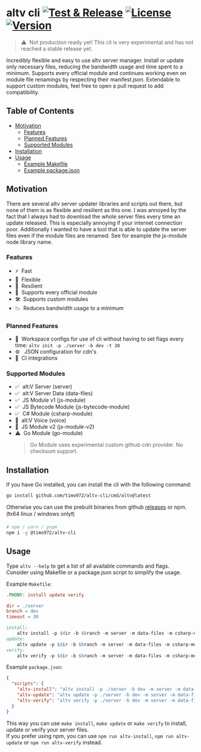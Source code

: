 # altv cli [![Test & Release][actions-src]][actions-src] [![License][license-src]][license-href] [![Version][npm-version-src]][npm-version-href]

> ⚠️ &nbsp;Not production ready yet! This cli is very experimental and has not reached a stable release yet.

Incredibly flexible and easy to use altv server manager. Install or update only necessary files, reducing the bandwidth usage and time spent to a minimum.
Supports every official module and continues working even on module file renamings by respecting their manifest.json.
Extendable to support custom modules, feel free to open a pull request to add compatibility.

## Table of Contents

- [Motivation](#motivation)
  - [Features](#features)
  - [Planned Features](#planned-features)
  - [Supported Modules](#supported-modules)
- [Installation](#installation)
- [Usage](#usage)
  - [Example Makefile](#makefile)
  - [Example package.json](#packagejson)

## <a name="motivation"></a>Motivation

There are several altv server updater libraries and scripts out there, but none of them is as flexible and resilient as this one. I was annoyed by the fact that I always had to download the whole server files every time an update released. This is especially annoying if your internet connection poor. Additionally I wanted to have a tool that is able to update the server files even if the module files are renamed. See for example the js-module node library name.

### <a name="features"></a>Features

- ⚡ &nbsp;Fast
- 🔀 &nbsp;Flexible
- 💎 &nbsp;Resilient
- 🏅 &nbsp;Supports every official module
- 🛠 &nbsp;Supports custom modules
- 📉 &nbsp;Reduces bandwidth usage to a minimum

### <a name="planned-features"></a>Planned Features

- 🔨 &nbsp;Workspace configs for use of cli without having to set flags every time: `altv init -p ./server -b dev -t 30`
- ⚙ &nbsp;&nbsp;JSON configuration for cdn's
- 🤖 &nbsp;CI integrations

### <a name="supported-modules"></a>Supported Modules

- ✅ &nbsp;alt:V Server (server)
- ✅ &nbsp;alt:V Server Data (data-files)
- ✅ &nbsp;JS Module v1 (js-module)
- ✅ &nbsp;JS Bytecode Module (js-bytecode-module)
- ✅ &nbsp;C# Module (csharp-module)
- 🚧 &nbsp;alt:V Voice (voice)
- 🚧 &nbsp;JS Module v2 (js-module-v2)
- ⚠️ &nbsp;Go Module (go-module)
  > Go Module uses experimental custom github cdn provider. No checksum support.

## <a name="installation"></a>Installation

If you have Go installed, you can install the cli with the following command:

```bash
go install github.com/timo972/altv-cli/cmd/altv@latest
```

Otherwise you can use the prebuilt binaries from github [releases](https://github.com/Timo972/altv-cli/releases/latest) or npm. (❗x64 linux / windows only❗)

```bash
# npm / yarn / pnpm
npm i -g @timo972/altv-cli
```

## <a name="usage"></a>Usage

Type `altv --help` to get a list of all available commands and flags.<br />
Consider using Makefile or a package.json script to simplify the usage.<br />

Example `Makefile`:
<a name="makefile"></a>

```makefile
.PHONY: install update verify

dir = ./server
branch = dev
timeout = 30

install:
    altv install -p $dir -b $branch -m server -m data-files -m csharp-module -m js-module -t $timeout
update:
    altv update -p $dir -b $branch -m server -m data-files -m csharp-module -m js-module -t $timeout
verify:
    altv verify -p $dir -b $branch -m server -m data-files -m csharp-module -m js-module -t $timeout
```

Example `package.json`:
<a name="packagejson"></a>

```json
{
  "scripts": {
    "altv-install": "altv install -p ./server -b dev -m server -m data-files -m csharp-module -m js-module -t 30",
    "altv-update": "altv update -p ./server -b dev -m server -m data-files -m csharp-module -m js-module -t 30",
    "altv-verify": "altv verify -p ./server -b dev -m server -m data-files -m csharp-module -m js-module -t 30"
  }
}
```

This way you can use `make install`, `make update` or `make verify` to install, update or verify your server files.<br />
If you prefer using npm, you can use `npm run altv-install`, `npm run altv-update` or `npm run altv-verify` instead.<br />

<!-- badges -->

[license-src]: https://img.shields.io/npm/l/%40timo972%2Faltv-cli?labelColor=18181B&color=28CF8D
[license-href]: https://npmjs.com/package/@timo972/altv-cli
[npm-version-src]: https://img.shields.io/npm/v/%40timo972/altv-cli?labelColor=18181B&color=28CF8D
[npm-version-href]: https://npmjs.com/package/@timo792/altv-cli
[actions-src]: https://github.com/Timo972/altv-cli/actions/workflows/test-release.yml/badge.svg?branch=main
[actions-href]: https://github.com/Timo972/altv-cli/actions/workflows/test-release.yml
